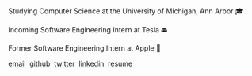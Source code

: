 Studying Computer Science at the University of Michigan, Ann Arbor 🎓  

Incoming Software Engineering Intern at Tesla 🚘  

Former Software Engineering Intern at Apple   

[email](https://www.google.com) &nbsp;[github](https://www.google.com) &nbsp;[twitter](https://www.google.com) &nbsp;[linkedin](https://www.google.com) &nbsp;[resume](https://www.google.com)  
